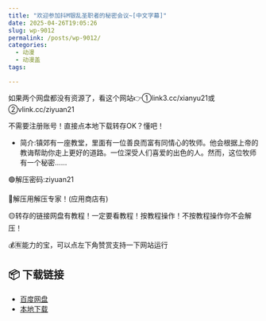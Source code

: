```yaml
---
title: "欢迎参加抖M银乱圣职者的秘密会议~[中文字幕]"
date: 2025-04-26T19:05:26
slug: wp-9012
permalink: /posts/wp-9012/
categories:
  - 动漫
  - 动漫盖
tags:

---
```


如果两个网盘都没有资源了，看这个网站👉①link3.cc/xianyu21或②vlink.cc/ziyuan21

不需要注册账号！直接点本地下载转存OK？懂吧！

*   简介:镇郊有一座教堂，里面有一位善良而富有同情心的牧师。他会根据上帝的教诲帮助你走上更好的道路。一位深受人们喜爱的出色的人。然而，这位牧师有一个秘密……

🟢解压密码:ziyuan21

🔵解压用解压专家！(应用商店有)

🟡转存的链接网盘有教程！一定要看教程！按教程操作！不按教程操作你不会解压！

💰🈶能力的宝，可以点左下角赞赏支持一下网站运行

## 📦 下载链接
- [百度网盘](https://blziyuan21.com/pay-download/9012?key=d5ebde3078&down_id=0)
- [本地下载](https://blziyuan21.com/pay-download/9012?key=d5ebde3078&down_id=1)

